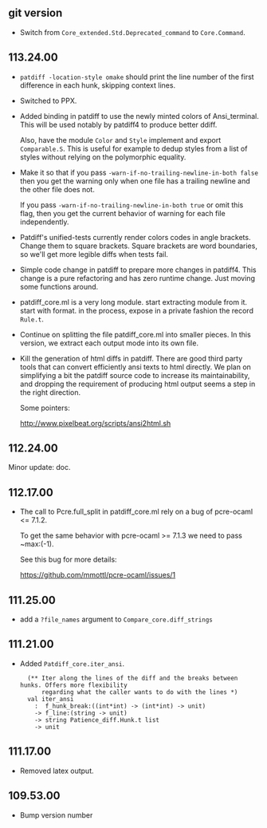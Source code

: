 ## git version

- Switch from `Core_extended.Std.Deprecated_command` to `Core.Command`.

## 113.24.00

- `patdiff -location-style omake` should print the line number of the
  first difference in each hunk, skipping context lines.

- Switched to PPX.

- Added binding in patdiff to use the newly minted colors of Ansi\_terminal.  This
  will be used notably by patdiff4 to produce better ddiff.

  Also, have the module `Color` and `Style` implement and export `Comparable.S`.
  This is useful for example to dedup styles from a list of styles without relying
  on the polymorphic equality.

- Make it so that if you pass `-warn-if-no-trailing-newline-in-both false`
  then you get the warning only when one file has a trailing newline and
  the other file does not.

  If you pass `-warn-if-no-trailing-newline-in-both true` or omit this
  flag, then you get the current behavior of warning for each file
  independently.

- Patdiff's unified-tests currently render colors codes in angle
  brackets.  Change them to square brackets.  Square brackets are word
  boundaries, so we'll get more legible diffs when tests fail.

- Simple code change in patdiff to prepare more changes in patdiff4.  This change
  is a pure refactoring and has zero runtime change.  Just moving some functions
  around.

- patdiff_core.ml is a very long module.  start extracting module from it.  start
  with format.  in the process, expose in a private fashion the record `Rule.t`.

- Continue on splitting the file patdiff_core.ml into smaller pieces.
  In this version, we extract each output mode into its own file.

- Kill the generation of html diffs in patdiff.  There are good third party tools
  that can convert efficiently ansi texts to html directly.
  We plan on simplifying a bit the patdiff source code to increase its
  maintainability, and dropping the requirement of producing html output seems a
  step in the right direction.

  Some pointers:

  http://www.pixelbeat.org/scripts/ansi2html.sh

## 112.24.00

Minor update: doc.

## 112.17.00

- The call to Pcre.full_split in patdiff_core.ml rely on a bug of
  pcre-ocaml <= 7.1.2.

  To get the same behavior with pcre-ocaml >= 7.1.3 we need to pass
  ~max:(-1).

  See this bug for more details:

     https://github.com/mmottl/pcre-ocaml/issues/1

## 111.25.00

- add a `?file_names` argument to `Compare_core.diff_strings`

## 111.21.00

- Added `Patdiff_core.iter_ansi`.

        (** Iter along the lines of the diff and the breaks between hunks. Offers more flexibility
            regarding what the caller wants to do with the lines *)
        val iter_ansi
          :  f_hunk_break:((int*int) -> (int*int) -> unit)
          -> f_line:(string -> unit)
          -> string Patience_diff.Hunk.t list
          -> unit

## 111.17.00

- Removed latex output.

## 109.53.00

- Bump version number

